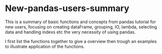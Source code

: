 # New-pandas-users-summary
This is a summary of basic functions and concepts from pandas tutorial for new users, focusing on creating dataFrame, grouping, IO, lambda, selecting data and handling indexs etc the very necessity of using pandas. 

I first list the functions together to give a overview then trough an examples to illustrate application of the functions.  
